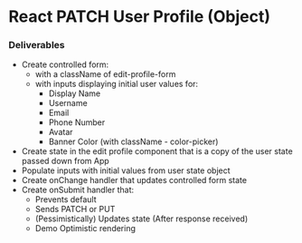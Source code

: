 # React PATCH User Profile (Object)

### Deliverables
- Create controlled form: 
    - with a className of edit-profile-form
    - with inputs displaying initial user values for:
        - Display Name
        - Username
        - Email
        - Phone Number
        - Avatar
        - Banner Color (with className - color-picker)
- Create state in the edit profile component that is a copy of the user state passed down from App
- Populate inputs with initial values from user state object
- Create onChange handler that updates controlled form state
- Create onSubmit handler that:
    - Prevents default
    - Sends PATCH or PUT
    - (Pessimistically) Updates state (After response received)        
    - Demo Optimistic rendering
